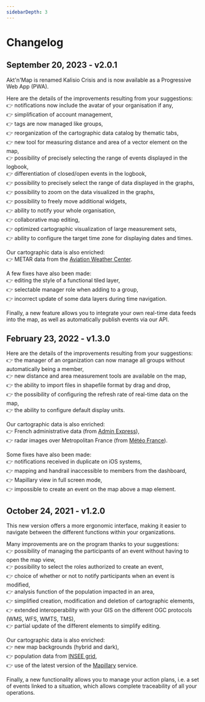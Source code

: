 ```yaml
---
sidebarDepth: 3
---
```


# Changelog

## September 20, 2023 - v2.0.1

Akt'n'Map is renamed Kalisio Crisis and is now available as a Progressive Web App (PWA).

Here are the details of the improvements resulting from your suggestions:\
👉 notifications now include the avatar of your organisation if any,\
👉 simplification of account management,\
👉 tags are now managed like groups,\
👉 reorganization of the cartographic data catalog by thematic tabs,\
👉 new tool for measuring distance and area of a vector element on the map,\
👉 possibility of precisely selecting the range of events displayed in the logbook,\
👉 differentiation of closed/open events in the logbook,\
👉 possibility to precisely select the range of data displayed in the graphs,\
👉 possibility to zoom on the data visualized in the graphs,\
👉 possibility to freely move additional widgets,\
👉 ability to notify your whole organisation,\
👉 collaborative map editing,\
👉 optimized cartographic visualization of large measurement sets,\
👉 ability to configure the target time zone for displaying dates and times.

Our cartographic data is also enriched:\
👉 METAR data from the [Aviation Weather Center](https://www.aviationweather.gov/).

A few fixes have also been made:\
👉 editing the style of a functional tiled layer,\
👉 selectable manager role when adding to a group,\
👉 incorrect update of some data layers during time navigation.

Finally, a new feature allows you to integrate your own real-time data feeds into the map, as well as automatically publish events via our API.

## February 23, 2022 - v1.3.0

Here are the details of the improvements resulting from your suggestions:\
👉 the manager of an organization can now manage all groups without automatically being a member,\
👉 new distance and area measurement tools are available on the map,\
👉 the ability to import files in shapefile format by drag and drop,\
👉 the possibility of configuring the refresh rate of real-time data on the map,\
👉 the ability to configure default display units.

Our cartographic data is also enriched:\
👉 French administrative data (from [Admin Express](https://www.data.gouv.fr/fr/datasets/admin-express/)),\
👉 radar images over Metropolitan France (from [Météo France](https://donneespubliques.meteofrance.fr/?fond=produit&id_produit=98&id_rubrique=34)).

Some fixes have also been made:\
👉 notifications received in duplicate on iOS systems,\
👉 mapping and handrail inaccessible to members from the dashboard,\
👉 Mapillary view in full screen mode,\
👉 impossible to create an event on the map above a map element.

## October 24, 2021 - v1.2.0

This new version offers a more ergonomic interface, making it easier to navigate between the different functions within your organizations.

Many improvements are on the program thanks to your suggestions:\
👉 possibility of managing the participants of an event without having to open the map view,\
👉 possibility to select the roles authorized to create an event,\
👉 choice of whether or not to notify participants when an event is modified,\
👉 analysis function of the population impacted in an area,\
👉 simplified creation, modification and deletion of cartographic elements,\
👉 extended interoperability with your GIS on the different OGC protocols (WMS, WFS, WMTS, TMS),\
👉 partial update of the different elements to simplify editing.

Our cartographic data is also enriched:\
👉 new map backgrounds (hybrid and dark),\
👉 population data from [INSEE grid](https://www.insee.fr/fr/statistiques/4176305),\
👉 use of the latest version of the [Mapillary](https://www.mapillary.com/) service.

Finally, a new functionality allows you to manage your action plans, i.e. a set of events linked to a situation, which allows complete traceability of all your operations.